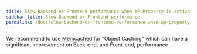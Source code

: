 ```yaml
---
title: Slow Backend or Frontend performance when WP Property is activated
sidebar_title: Slow Backend or Frontend performance
permalink: /docs/slow-backend-or-frontend-performance-when-wp-property-is-activated/
---
```


We recommend to use [Memcached](https://memcached.org/) for "Object Caching" which can have a significant improvement on Back-end, and Front-end, performance. 